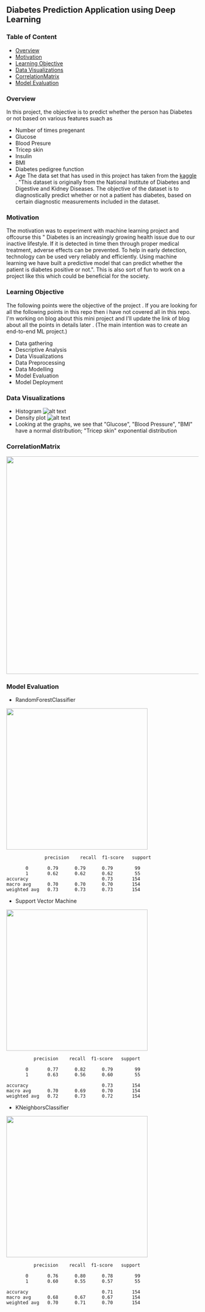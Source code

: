 ## Diabetes Prediction Application using Deep Learning  


### Table of Content
  * [Overview](#overview)
  * [Motivation](#motivation)
  * [Learning Objective](#Learning-Objective)
  * [Data Visualizations](#Data-Visualizations)
  * [CorrelationMatrix](#CorrelationMatrix)
  * [Model Evaluation](#Model-Evaluation)
  


### Overview 
In this project, the objective is to predict whether the person has Diabetes or not based on various features suach as 
- Number of times pregenant
- Glucose 
- Blood Presure
- Tricep skin
- Insulin
- BMI
- Diabetes pedigree function
- Age
The data set that has used in this project has taken from the [kaggle](https://www.kaggle.com/) . "This dataset is originally from the National Institute of Diabetes and Digestive and Kidney Diseases. The objective of the dataset is to diagnostically predict whether or not a patient has diabetes, based on certain diagnostic measurements included in the dataset.

### Motivation
The motivation was to experiment with machine learning project and offcourse this " Diabetes is an increasingly growing health issue due to our inactive lifestyle. If it is detected in time then through proper medical treatment, adverse effects can be prevented. To help in early detection, technology can be used very reliably and efficiently. Using machine learning we have built a predictive model that can predict whether the patient is diabetes positive or not.". This is also sort of fun to work on a project like this which could be beneficial for the society.


### Learning Objective
The following points were the objective of the project . If you are looking for all the following points in this repo then i have not covered all in this repo. I'm working on blog about this mini project and I'll update the link of blog about all the points in details later . (The main intention was to create an end-to-end ML project.)  
- Data gathering 
- Descriptive Analysis 
- Data Visualizations 
- Data Preprocessing 
- Data Modelling 
- Model Evaluation 
- Model Deployment


### Data Visualizations
- Histogram
![alt text](<https://github.com/minhAI2045/Predicting-diabetes1/blob/main/Data%20Visualization/Histogram.png>)
- Density plot
![alt text](<https://github.com/minhAI2045/Predicting-diabetes1/blob/main/Data%20Visualization/Density_pilot.png>)
- Looking at the graphs, we see that "Glucose", "Blood Pressure", "BMI" have a normal distribution; "Tricep skin" exponential distribution


### CorrelationMatrix
<img target="_blank" src="https://github.com/minhAI2045/Predicting-diabetes1/blob/main/Correlation%20Matrix/Correlation_Matrix.png" width=570>







###  Model Evaluation 
- RandomForestClassifier

<img target="_blank" src="https://github.com/minhAI2045/Predicting-diabetes1/blob/main/Model%20Evaluation/RandomForestClassifier.png" width=370>

                  precision    recall  f1-score   support

           0       0.79      0.79      0.79        99
           1       0.62      0.62      0.62        55
    accuracy                           0.73       154
    macro avg      0.70      0.70      0.70       154
    weighted avg   0.73      0.73      0.73       154


- Support Vector Machine

<img target="_blank" src="https://github.com/minhAI2045/Predicting-diabetes1/blob/main/Model%20Evaluation/SVC.png" width=370>



              precision    recall  f1-score   support

           0       0.77      0.82      0.79        99
           1       0.63      0.56      0.60        55

    accuracy                           0.73       154
    macro avg      0.70      0.69      0.70       154
    weighted avg   0.72      0.73      0.72       154


- KNeighborsClassifier 

<img target="_blank" src="https://github.com/minhAI2045/Predicting-diabetes1/blob/main/Model%20Evaluation/KNeighborsClassifier.png" width=370>

              precision    recall  f1-score   support

           0       0.76      0.80      0.78        99
           1       0.60      0.55      0.57        55

    accuracy                           0.71       154
    macro avg      0.68      0.67      0.67       154
    weighted avg   0.70      0.71      0.70       154















